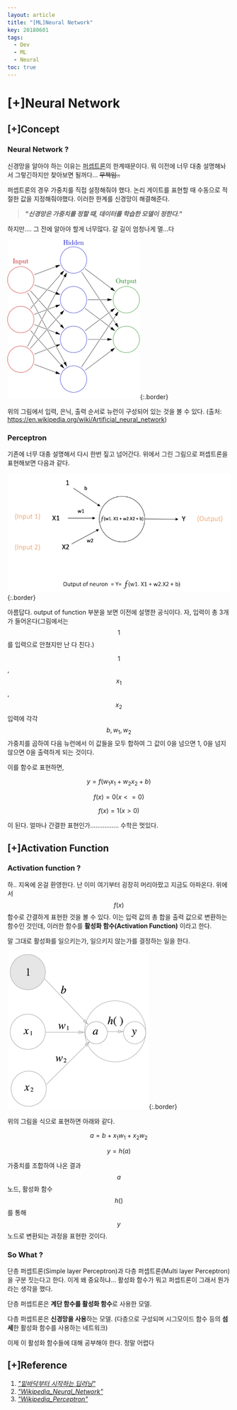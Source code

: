 ```yaml
---
layout: article
title: "[ML]Neural Network"
key: 20180601
tags:
  - Dev
  - ML
  - Neural
toc: true
---
```


# [+]Neural Network

<!--more-->

## [+]Concept

### Neural Network ?

신경망을 알아야 하는 이유는 <a href="https://shhoya.github.io/2018/05/30/First-Post.html">퍼셉트론</a>의 한계때문이다. 뭐 이전에 너무 대충 설명해놔서 그렇긴하지만 찾아보면 될꺼다... ~~무책임..~~

퍼셉트론의 경우 가중치를 직접 설정해줘야 했다. 논리 게이트를 표현할 때 수동으로 적절한 값을 지정해줘야했다. 이러한 한계를 신경망이 해결해준다. 

> ***"신경망은 가중치를 정할 때, 데이터를 학습한 모델이 정한다."***

하지만.... 그 전에 알아야 할게 너무많다.  갈 길이 엄청나게 멀...다



![NeuralNet](https://raw.githubusercontent.com/Shhoya/Shhoya.github.io/master/assets/images/task/neural_network.png "Neuralnet"){:.border}

위의 그림에서 입력, 은닉, 출력 순서로 뉴런이 구성되어 있는 것을 볼 수 있다. 
(출처: https://en.wikipedia.org/wiki/Artificial_neural_network)





### Perceptron

기존에 너무 대충 설명해서 다시 한번 짚고 넘어간다. 위에서 그린 그림으로 퍼셉트론을 표현해보면 다음과 같다.

![Perceptron](https://raw.githubusercontent.com/Shhoya/Shhoya.github.io/master/assets/images/task/perceptron.png "Perceptron"){:.border}

아름답다. output of function 부분을 보면 이전에 설명한 공식이다. 자, 입력이 총 3개가 들어온다(그림에서는 $$1$$를 입력으로 안쳤지만 난 다 친다.)

$$1$$, $$x_1$$,$$x_2$$ 입력에 각각 $$b,w_1,w_2$$ 가중치를 곱하여 다음 뉴런에서 이 값들을 모두 합하여 그 값이 0을 넘으면 1, 0을 넘지 않으면 0을 출력하게 되는 것이다.

이를 함수로 표현하면,

$$y = f(w_1x_1 + w_2x_2 + b)$$



$$f(x) = 0 (x<=0)$$

$$f(x) = 1(x > 0)$$

이 된다. 얼마나 간결한 표현인가................ 수학은 멋있다.



## [+]Activation Function

### Activation function ?

하.. 지옥에 온걸 환영한다. 난 이미 여기부터 굉장히 머리아팠고 지금도 아파온다. 위에서 $$f(x)$$ 함수로 간결하게 표현한 것을 볼 수 있다. 이는 입력 값의 총 합을 출력 값으로 변환하는 함수인 것인데, 이러한 함수를 **활성화 함수(Activation Function)** 이라고 한다.

말 그대로 활성화를 일으키는가, 일으키지 않는가를 결정하는 일을 한다.

![Neural](https://raw.githubusercontent.com/Shhoya/Shhoya.github.io/master/assets/images/task/active.png "Neural"){:.border}

위의 그림을 식으로 표현하면 아래와 같다.



$$a=b + x_1w_1 + x_2w_2$$

$$y = h(a)$$

가중치를 조합하여 나온 결과 $$a$$ 노드, 활성화 함수 $$h()$$ 를 통해 $$y$$ 노드로 변환되는 과정을 표현한 것이다.





### So What ?



단층 퍼셉트론(Simple layer Perceptron)과 다층 퍼셉트론(Multi layer Perceptron)을 구분 짓는다고 한다. 
이게 왜 중요하냐... 활성화 함수가 뭐고 퍼셉트론이 그래서 뭔가 라는 생각을 했다. 

단층 퍼셉트론은 **계단 함수를 활성화 함수**로 사용한 모델.

다층 퍼셉트론은 **신경망을 사용**하는 모델. (다층으로 구성되며 시그모이드 함수 등의 **섬세**한 활성화 함수를 사용하는 네트워크)

이제 이 활성화 함수들에 대해 공부해야 한다. 정말 어렵다 



## [+]Reference

1. <a href="http://www.hanbit.co.kr/store/books/look.php?p_code=B8475831198">*"밑바닥부터 시작하는 딥러닝"*</a>
2. <a href="https://en.wikipedia.org/wiki/Artificial_neural_network">*"Wikipedia_Neural_Network"*</a>
3. <a href="https://en.wikipedia.org/wiki/Perceptron">*"Wikipedia_Perceptron"*</a>

